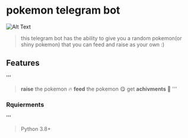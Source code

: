 # pokemon telegram bot 
![Alt Text](https://https://www.google.com/url?sa=i&url=https%3A%2F%2Fen.wikipedia.org%2Fwiki%2FPok%25C3%25A9mon&psig=AOvVaw25kZ-_50LwseIhQFDx9ZSh&ust=1761556579623000&source=images&cd=vfe&opi=89978449&ved=0CBIQjRxqFwoTCOjL2ePDwZADFQAAAAAdAAAAABAE.jpg)
> this telegram bot has the ability to give you a random pokemon(or shiny pokemon) that you can feed and raise as your own :)
## Features
'''
> **raise** the pokemon 🔥
> **feed** the pokemon 😋
> get **achivments** 💫
'''
### Rquierments 
'''
> Python 3.8+
